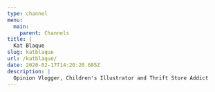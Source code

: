 ```yaml
---
type: channel
menu:
  main:
    parent: Channels
title: |
  Kat Blaque
slug: katblaque
url: /katblaque/
date: 2020-02-17T14:20:20.685Z
description: |
  Opinion Vlogger, Children's Illustrator and Thrift Store Addict
---
```

